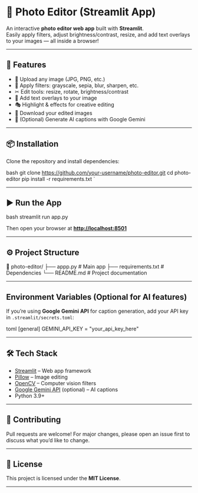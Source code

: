 # 📸 Photo Editor (Streamlit App)

An interactive **photo editor web app** built with **Streamlit**.  
Easily apply filters, adjust brightness/contrast, resize, and add text overlays to your images — all inside a browser!

---

## 🚀 Features
- 📂 Upload any image (JPG, PNG, etc.)
- 🎨 Apply filters: grayscale, sepia, blur, sharpen, etc.
- ✂ Edit tools: resize, rotate, brightness/contrast
- 📝 Add text overlays to your image
- 🎭 Highlight & effects for creative editing
- 💾 Download your edited images
- 🤖 (Optional) Generate AI captions with Google Gemini

---

## 📦 Installation

Clone the repository and install dependencies:

bash
git clone https://github.com/your-username/photo-editor.git
cd photo-editor
pip install -r requirements.txt
`

---

## ▶ Run the App

bash
streamlit run app.py


Then open your browser at **[http://localhost:8501](http://localhost:8501)**

---

## ⚙ Project Structure


📂 photo-editor/
 ├── appp.py             # Main app
 ├── requirements.txt   # Dependencies
 └── README.md          # Project documentation

---

##  Environment Variables (Optional for AI features)

If you’re using **Google Gemini API** for caption generation, add your API key in `.streamlit/secrets.toml`:

toml
[general]
GEMINI_API_KEY = "your_api_key_here"


---

## 🛠 Tech Stack

* [Streamlit](https://streamlit.io/) – Web app framework
* [Pillow](https://pillow.readthedocs.io/) – Image editing
* [OpenCV](https://opencv.org/) – Computer vision filters
* [Google Gemini API](https://ai.google.dev/) (optional) – AI captions
* Python 3.9+

---

## 🤝 Contributing

Pull requests are welcome! For major changes, please open an issue first to discuss what you’d like to change.

---

## 📜 License

This project is licensed under the **MIT License**.



---
